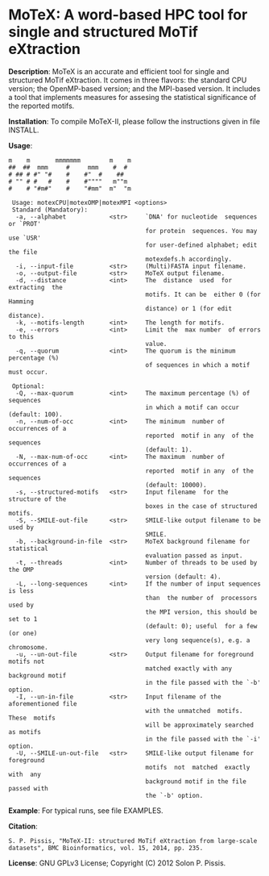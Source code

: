 MoTeX: A word-based HPC tool for single and structured MoTif eXtraction
=====

<b>Description</b>: MoTeX is an accurate and efficient tool for single and structured MoTif eXtraction. It comes in three flavors: the standard CPU version; the OpenMP-based version; and the MPI-based version. It includes a tool that implements measures for assesing the statistical significance of the reported motifs. 

<b>Installation</b>: To compile MoTeX-II, please follow the instructions given in file INSTALL.

<b>Usage</b>:
```
m    m       mmmmmmm        m    m
##  ##  mmm     #     mmm    #  #
# ## # #" "#    #    #"  #    ##
# "" # #   #    #    #""""   m""m
#    # "#m#"    #    "#mm"  m"  "m

 Usage: motexCPU|motexOMP|motexMPI <options>
 Standard (Mandatory):
  -a, --alphabet            <str>     `DNA' for nucleotide  sequences or `PROT'
                                      for protein  sequences. You may use `USR'
                                      for user-defined alphabet; edit the file
                                      motexdefs.h accordingly.
  -i, --input-file          <str>     (Multi)FASTA input filename.
  -o, --output-file         <str>     MoTeX output filename.
  -d, --distance            <int>     The  distance  used  for extracting  the
                                      motifs. It can be  either 0 (for Hamming
                                      distance) or 1 (for edit distance).
  -k, --motifs-length       <int>     The length for motifs.
  -e, --errors              <int>     Limit the  max number  of errors to this
                                      value.
  -q, --quorum              <int>     The quorum is the minimum percentage (%)
                                      of sequences in which a motif must occur.

 Optional:
  -Q, --max-quorum          <int>     The maximum percentage (%) of sequences
                                      in which a motif can occur (default: 100).
  -n, --num-of-occ          <int>     The minimum  number of  occurrences of a
                                      reported  motif in any  of the sequences
                                      (default: 1).
  -N, --max-num-of-occ      <int>     The maximum  number of  occurrences of a
                                      reported  motif in any  of the sequences
                                      (default: 10000).
  -s, --structured-motifs   <str>     Input filename  for the structure of the
                                      boxes in the case of structured motifs.
  -S, --SMILE-out-file      <str>     SMILE-like output filename to be used by
                                      SMILE.
  -b, --background-in-file  <str>     MoTeX background filename for statistical
                                      evaluation passed as input.
  -t, --threads             <int>     Number of threads to be used by the OMP
                                      version (default: 4).
  -L, --long-sequences      <int>     If the number of input sequences is less
                                      than  the number of  processors  used by
                                      the MPI version, this should be set to 1
                                      (default: 0); useful  for a few (or one)
                                      very long sequence(s), e.g. a chromosome.
  -u, --un-out-file         <str>     Output filename for foreground motifs not
                                      matched exactly with any background motif
                                      in the file passed with the `-b' option.
  -I, --un-in-file          <str>     Input filename of the aforementioned file
                                      with the unmatched  motifs. These  motifs
                                      will be approximately searched  as motifs
                                      in the file passed with the `-i' option.
  -U, --SMILE-un-out-file   <str>     SMILE-like output filename for foreground
                                      motifs  not  matched  exactly  with  any
                                      background motif in the file passed with
                                      the `-b' option.
```
<b>Example</b>: For typical runs, see file EXAMPLES.

<b>Citation</b>:

```
S. P. Pissis, "MoTeX-II: structured MoTif eXtraction from large-scale datasets", BMC Bioinformatics, vol. 15, 2014, pp. 235.
```

<b>License</b>: GNU GPLv3 License; Copyright (C) 2012 Solon P. Pissis.
